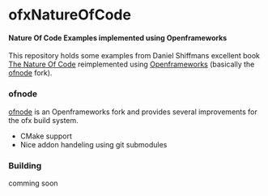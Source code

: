# ofxNatureOfCode
#### Nature Of Code Examples implemented using Openframeworks

This repository holds some examples from Daniel Shiffmans excellent book [The Nature Of Code](http://natureofcode.com/) reimplemented using [Openframeworks](openframeworks.cc) (basically the [ofnode](https://github.com/ofnode) fork).


### ofnode

[ofnode](https://github.com/ofnode) is an Openframeworks fork and provides several improvements for the ofx build system.

- CMake support
- Nice addon handeling using git submodules


### Building

comming soon
